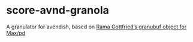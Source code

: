 # score-avnd-granola
A granulator for avendish, based on [Rama Gottfried’s granubuf object for Max/pd](https://github.com/ramagottfried/tilde/tree/master/src/granubuf.mc~)
